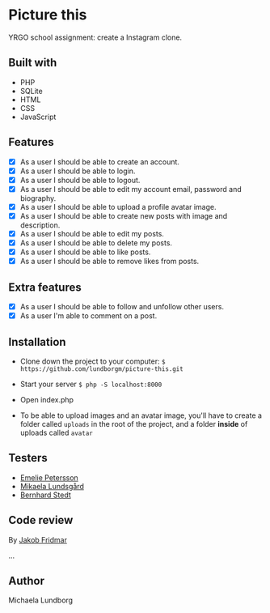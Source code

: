 # Picture this
YRGO school assignment: create a Instagram clone.

## Built with

* PHP
* SQLite
* HTML
* CSS
* JavaScript

## Features

- [x] As a user I should be able to create an account.
- [x] As a user I should be able to login.
- [x] As a user I should be able to logout.
- [x] As a user I should be able to edit my account email, password and biography.
- [x] As a user I should be able to upload a profile avatar image.
- [x] As a user I should be able to create new posts with image and description.
- [x] As a user I should be able to edit my posts.
- [x] As a user I should be able to delete my posts.
- [x] As a user I should be able to like posts.
- [x] As a user I should be able to remove likes from posts.

## Extra features

- [x] As a user I should be able to follow and unfollow other users.
- [x] As a user I'm able to comment on a post.

## Installation

* Clone down the project to your computer: ```$ https://github.com/lundborgm/picture-this.git```

* Start your server ```$ php -S localhost:8000```

* Open index.php

* To be able to upload images and an avatar image, you'll have to create a folder called ```uploads``` in the root of the project, and a folder **inside** of uploads called ```avatar```


## Testers

* [Emelie Petersson](https://github.com/emeliepetersson)
* [Mikaela Lundsgård](https://github.com/mikaelaalu)
* [Bernhard Stedt](https://github.com/Vehx)

## Code review

By [Jakob Fridmar](https://github.com/JakobClausen)

...

## Author

Michaela Lundborg
